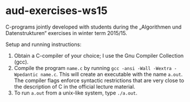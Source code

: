 # aud-exercises-ws15
C-programs jointly developed with students during the „Algorithmen und  Datenstrukturen“ exercises in winter term 2015/15.

Setup and running instructions:

1. Obtain a C-compiler of your choice; I use the Gnu Compiler Collection (gcc).
2. Compile the program `name.c` by running 
`gcc -ansi -Wall -Wextra -Wpedantic name.c`. 
This will create an executable with the name `a.out`. The compiler flags enforce syntactic restrictions that are very close to the description of C in the official lecture material.
3. To run `a.out` from a unix-like system, type `./a.out`.
